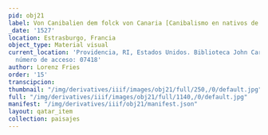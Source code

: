 ```yaml
---
pid: obj21
label: Von Canibalien dem folck von Canaria [Canibalismo en nativos de islas del Caribe]
_date: '1527'
location: Estrasburgo, Francia
object_type: Material visual
current_location: 'Providencia, RI, Estados Unidos. Biblioteca John Carter Brown,
  número de acceso: 07418'
author: Lorenz Fries
order: '15'
transcipcion:
thumbnail: "/img/derivatives/iiif/images/obj21/full/250,/0/default.jpg"
full: "/img/derivatives/iiif/images/obj21/full/1140,/0/default.jpg"
manifest: "/img/derivatives/iiif/obj21/manifest.json"
layout: qatar_item
collection: paisajes
---
```

